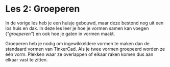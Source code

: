 # Les 2: Groeperen
In de vorige les heb je een huisje gebouwd, maar deze bestond nog uit een los huis en dak. 
In deze les leer je hoe je vormen samen kan voegen (*"groeperen"*) en ook hoe je gaten in vormen maakt.

Groeperen heb je nodig om ingewikkeldere vormen te maken dan de standaard vormen van TinkerCad. Als je twee vormen groepeerd worden ze één vorm. Plekken waar ze overlappen of elkaar raken komen dus aan elkaar vast te zitten.
